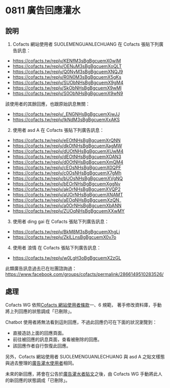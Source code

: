 # 0811 廣告回應灌水

## 說明

1. Cofacts 網站使用者 SUOLEMENGUANLECHUANG 在 Cofacts 張貼下列廣告訊息：
- https://cofacts.tw/reply/KENfM3sBgBgcuemX0wIM
- https://cofacts.tw/reply/OENuM3sBgBgcuemXoQLT
- https://cofacts.tw/reply/Q0NyM3sBgBgcuemXNQJ9
- https://cofacts.tw/reply/R0N0M3sBgBgcuemX5gKs
- https://cofacts.tw/reply/SUObNHsBgBgcuemX9gM4
- https://cofacts.tw/reply/SkObNHsBgBgcuemX9wMl
- https://cofacts.tw/reply/S0ObNHsBgBgcuemX9wN9

該使用者的其餘回應，也跟原始訊息無關：
- https://cofacts.tw/reply/_ENGNHsBgBgcuemXjwJJ
- https://cofacts.tw/reply/IkNdM3sBgBgcuemXxAKS

2. 使用者 asd A 在 Cofacts 張貼下列廣告訊息：
- https://cofacts.tw/reply/eEOtNHsBgBgcuemXrQNN
- https://cofacts.tw/reply/dkOtNHsBgBgcuemXagMW
- https://cofacts.tw/reply/dUOtNHsBgBgcuemXUwM4
- https://cofacts.tw/reply/dEOtNHsBgBgcuemXOAN3
- https://cofacts.tw/reply/d0OtNHsBgBgcuemXmQM4
- https://cofacts.tw/reply/cEOsNHsBgBgcuemX0QPF
- https://cofacts.tw/reply/c0OsNHsBgBgcuemX7gMh
- https://cofacts.tw/reply/bUOsNHsBgBgcuemXVgNQ
- https://cofacts.tw/reply/bEOrNHsBgBgcuemXggNv
- https://cofacts.tw/reply/akOrNHsBgBgcuemXVQP2
- https://cofacts.tw/reply/aUOrNHsBgBgcuemXNAMT
- https://cofacts.tw/reply/aEOqNHsBgBgcuemXzQN_
- https://cofacts.tw/reply/a0OrNHsBgBgcuemXbANN
- https://cofacts.tw/reply/ZUOqNHsBgBgcuemXXwMY

3. 使用者 ding gai 在 Cofacts 張貼下列廣告訊息：
- https://cofacts.tw/reply/BkM8M3sBgBgcuemXhgLj
- https://cofacts.tw/reply/ZkILLnsBgBgcuemX0v7o

4. 使用者 浪情 在 Cofacts 張貼下列廣告訊息：
- https://cofacts.tw/reply/w0LgH3oBgBgcuemX2zGL

此類廣告訊息過去已在社團諮詢過：
https://www.facebook.com/groups/cofacts/permalink/2866149510283526/

## 處理

Cofacts WG 依照[Cofacts 網站使用者條款](https://github.com/cofacts/rumors-site/blob/master/LEGAL.md)一、6 規範，
著手修改資料庫，手動將上列回應的狀態調成「已刪除」。

Chatbot 使用者將無法看到這則回應，不過此回應仍可在下面的狀況瀏覽到：

- 直接造訪上面的回應頁面。
- 前往被回應的訊息頁面，查看被刪除的回應。
- 該回應作者自行恢復此回應。

另外，Cofacts 網站使用者 SUOLEMENGUANLECHUANG 與 asd A 之貼文樣態與過去整理的[廣告灌水使用者](https://docs.google.com/spreadsheets/d/1BBObfTO7bLWERQ3nq3S1iBs3xt2o2TgOxikXqixOdYI/edit#gid=0)相同。

未來的新回應，將會在公告於[廣告灌水者貼文](https://docs.google.com/spreadsheets/d/1BBObfTO7bLWERQ3nq3S1iBs3xt2o2TgOxikXqixOdYI/edit#gid=1972732064)之後，由 Cofacts WG 手動將此人的新回應的狀態調成「已刪除」。
